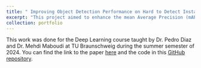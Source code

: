 ```yaml
---
title: " Improving Object Detection Performance on Hard to Detect Instances in DOTA"
excerpt: "This project aimed to enhance the mean Average Precision (mAP) for deep learning object detection models specifically targeting hard-to-detect instances within the DOTA dataset. A comprehensive literature review was conducted to explore methods for improving small object detection and identifying suitable models. We selected the Yolov5 model and implemented dataset augmentation strategies such as oversampling and copy-pasting hard-to-detect instances to address the research question. For this I implemented state of the art research, dataset preprocessing pipelines, object detection evaluation algorithms, and post-processing techniques from scratch using PyTorch. The results demonstrate a significant improvement, with the mAP for hard-to-detect instances in DOTA increasing by up to 42.2 %.<br/><img src='/images/500x300.png'>"
collection: portfolio
---
```


This work was done for the Deep Learning course taught by Dr. Pedro Diaz and Dr. Mehdi Maboudi at TU Braunschweig during the summer semester of 2024. You can find the link to the paper [here](http://saidharb.github.io/files/improving_htd_DOTA.pdf) and the code in this [GitHub repository](https://github.com/Deep-Learning-IGP-TUBS-SoSe2024/Group_04).
